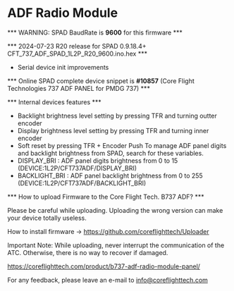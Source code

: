 # ADF Radio Module

*** WARNING: SPAD BaudRate is <b>9600</b> for this firmware ***

*** 2024-07-23 R20 release for SPAD 0.9.18.4+ CFT_737_ADF_SPAD_1L2P_R20_9600.ino.hex ***

- Serial device init improvements

*** Online SPAD complete device snippet is <b>#10857</b> (Core Flight Technologies 737 ADF PANEL for PMDG 737) ***

*** Internal devices features ***

- Backlight brightness level setting by pressing TFR and turning outter encoder
- Display brightness level setting by pressing TFR and turning inner encoder
- Soft reset by pressing TFR + Encoder Push
To manage ADF panel digits and backlight brightness from SPAD, search for these variables.
- DISPLAY_BRI : ADF panel digits brightness from 0 to 15 (DEVICE:1L2P/CFT737ADF/DISPLAY_BRI)
- BACKLIGHT_BRI : ADF panel backlight brightness from 0 to 255 (DEVICE:1L2P/CFT737ADF/BACKLIGHT_BRI)

*** How to upload Firmware to the Core Flight Tech. B737 ADF? ***

Please be careful while uploading. 
Uploading the wrong version can make your device totally useless.

How to install firmware -> https://github.com/coreflighttech/Uploader
	
Important Note: While uploading, never interrupt the communication of the ATC. Otherwise, there is no way to recover if damaged.

https://coreflighttech.com/product/b737-adf-radio-module-panel/

For any feedback, please leave an e-mail to info@coreflighttech.com

